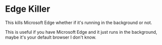 # Edge Killer
This kills Microsoft Edge whether if it's running in the background or not.

This is useful if you have Microsoft Edge and it just runs in the background, maybe it's your default browser I don't know.
